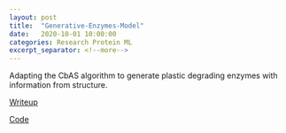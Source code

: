 ```yaml
---
layout: post
title:  "Generative-Enzymes-Model"
date:   2020-10-01 10:00:00
categories: Research Protein ML
excerpt_separator: <!--more-->
---
```


Adapting the CbAS algorithm to generate plastic degrading enzymes with information from structure.

<!--more-->

<a href="https://hackmd.io/yQ5gq3cMSxuWYFBw472h8g?view">Writeup</a>

<a href="https://colab.research.google.com/drive/1YUHtklaLW1LlCSHCYiE0PrTj85vzNLwa?usp=sharing">Code</a>